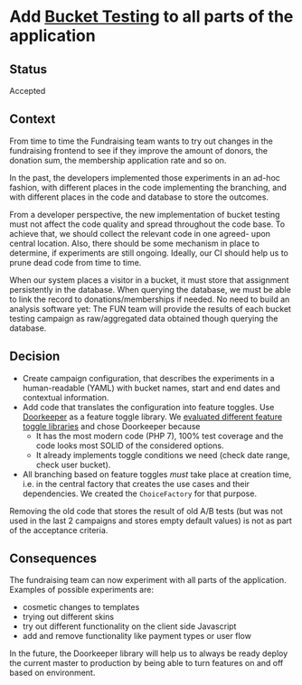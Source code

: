 # Add [Bucket Testing](https://en.wikipedia.org/wiki/A/B_testing) to all parts of the application

## Status
Accepted

## Context
From time to time the Fundraising team wants to try out changes in the fundraising frontend to see if they improve the amount of donors, the donation sum, the membership application rate and so on.

In the past, the developers implemented those experiments in an ad-hoc fashion, with different places in the code implementing the branching, and with different places in the code and database to store the outcomes.

From a developer perspective, the new implementation of bucket testing must not affect the code quality and spread throughout the code base. To achieve that, we should collect the relevant code in one agreed- upon central location. Also, there should be some mechanism in place to determine, if experiments are still ongoing. Ideally, our CI should help us to prune dead code from time to time.

When our system places a visitor in a bucket, it must store that assignment persistently in the database. When querying the database, we must be able to link the record to donations/memberships if needed. No need to build an analysis software yet: The FUN team will provide the results of each bucket testing campaign as raw/aggregated data obtained though querying the database.

## Decision
* Create campaign configuration, that describes the experiments in a human-readable (YAML) with bucket names, start and end dates and contextual information.
* Add code that translates the configuration into feature toggles. Use [Doorkeeper](https://github.com/remotelyliving/doorkeeper) as a feature toggle library. We [evaluated different feature toggle libraries](https://gist.github.com/gbirke/ab53316c69341718a9dd5cb79ed32642) and chose Doorkeeper because
	* It has the most modern code (PHP 7), 100% test coverage and the code looks most SOLID of the considered options.
	* It already implements toggle conditions we need (check date range, check user bucket).
* All branching based on feature toggles *must* take place at creation time, i.e. in the central factory that creates the use cases and their dependencies. We created the `ChoiceFactory` for that purpose.

Removing the old code that stores the result of old A/B tests (but was not used in the last 2 campaigns and stores empty default values) is not as part of the acceptance criteria.

## Consequences

The fundraising team can now experiment with all parts of the application. Examples of possible experiments are:

* cosmetic changes to templates
* trying out different skins
* try out different functionality on the client side Javascript
* add and remove functionality like payment types or user flow

In the future, the Doorkeeper library will help us to always be ready deploy the current master to production by being able to turn features on and off based on environment.
